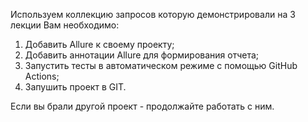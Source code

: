 Используем коллекцию запросов которую демонстрировали на 3 лекции
Вам необходимо:
1. Добавить Allure к своему проекту;
2. Добавить аннотации Allure для формирования отчета;
3. Запустить тесты в автоматическом режиме с помощью GitHub Actions;
4. Запушить проект в GIT.

Если вы брали другой проект - продолжайте работать с ним.